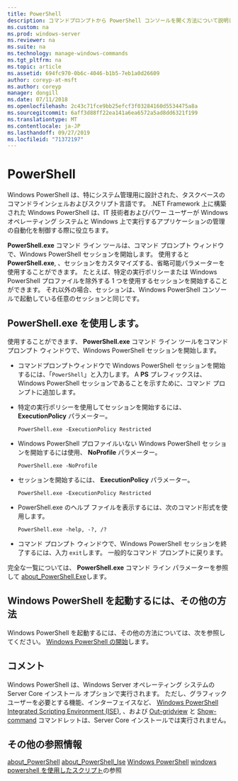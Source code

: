 ```yaml
---
title: PowerShell
description: コマンドプロンプトから PowerShell コンソールを開く方法について説明します。
ms.custom: na
ms.prod: windows-server
ms.reviewer: na
ms.suite: na
ms.technology: manage-windows-commands
ms.tgt_pltfrm: na
ms.topic: article
ms.assetid: 694fc970-0b6c-4046-b1b5-7eb1a0d26609
author: coreyp-at-msft
ms.author: coreyp
manager: dongill
ms.date: 07/11/2018
ms.openlocfilehash: 2c43c71fce9bb25efcf3f03284160d5534475a8a
ms.sourcegitcommit: 6aff3d88ff22ea141a6ea6572a5ad8dd6321f199
ms.translationtype: MT
ms.contentlocale: ja-JP
ms.lasthandoff: 09/27/2019
ms.locfileid: "71372197"
---
```

# <a name="powershell"></a>PowerShell

Windows PowerShell は、特にシステム管理用に設計された、タスクベースのコマンドラインシェルおよびスクリプト言語です。 .NET Framework 上に構築された Windows PowerShell は、IT 技術者およびパワー ユーザーが Windows オペレーティング システムと Windows 上で実行するアプリケーションの管理の自動化を制御する際に役立ちます。

**PowerShell.exe** コマンド ライン ツールは、コマンド プロンプト ウィンドウで、Windows PowerShell セッションを開始します。 使用すると **PowerShell.exe**, 、セッションをカスタマイズする、省略可能パラメーターを使用することができます。 たとえば、特定の実行ポリシーまたは Windows PowerShell プロファイルを除外する 1 つを使用するセッションを開始することができます。 それ以外の場合、セッションは、Windows PowerShell コンソールで起動している任意のセッションと同じです。

## <a name="using-powershellexe"></a>PowerShell.exe を使用します。

使用することができます、 **PowerShell.exe** コマンド ライン ツールをコマンド プロンプト ウィンドウで、Windows PowerShell セッションを開始します。

- コマンドプロンプトウィンドウで Windows PowerShell セッションを開始するには、「`PowerShell`」と入力します。 A **PS** プレフィックスは、Windows PowerShell セッションであることを示すために、コマンド プロンプトに追加します。

- 特定の実行ポリシーを使用してセッションを開始するには、 **ExecutionPolicy** パラメーター。

    ```
    PowerShell.exe -ExecutionPolicy Restricted
    ```

- Windows PowerShell プロファイルいない Windows PowerShell セッションを開始するには使用、 **NoProfile** パラメーター。

    ```
    PowerShell.exe -NoProfile
    ```
  
- セッションを開始するには、 **ExecutionPolicy** パラメーター。

    ```
    PowerShell.exe -ExecutionPolicy Restricted
    ```
  
- PowerShell.exe のヘルプ ファイルを表示するには、次のコマンド形式を使用します。  
    
    ```
    PowerShell.exe -help, -?, /?
    ```

- コマンド プロンプト ウィンドウで、Windows PowerShell セッションを終了するには、入力 `exit`します。 一般的なコマンド プロンプトに戻ります。

完全な一覧については、 **PowerShell.exe** コマンド ライン パラメーターを参照して [about_PowerShell.Exe](https://go.microsoft.com/fwlink/?LinkID=113439)します。

## <a name="other-ways-to-start-windows-powershell"></a>Windows PowerShell を起動するには、その他の方法

Windows PowerShell を起動するには、その他の方法については、次を参照してください。 [Windows PowerShell の開始](https://go.microsoft.com/fwlink/?LinkID=135259)します。

## <a name="remarks"></a>コメント

Windows PowerShell は、Windows Server オペレーティング システムの Server Core インストール オプションで実行されます。 ただし、グラフィック ユーザーを必要とする機能、インターフェイスなど、 [Windows PowerShell Integrated Scripting Environment (ISE)](https://technet.microsoft.com/library/hh849182), 、および [Out-gridview](https://go.microsoft.com/fwlink/?LinkID=113364) と [Show-command](https://go.microsoft.com/fwlink/?LinkID=217448) コマンドレットは、Server Core インストールでは実行されません。

## <a name="additional-references"></a>その他の参照情報

[about_PowerShell](https://go.microsoft.com/fwlink/?LinkID=113439)
[about_PowerShell_Ise](https://go.microsoft.com/fwlink/?LinkId=256512)
[Windows PowerShell](https://go.microsoft.com/fwlink/?LinkID=107116)
[windows powershell を使用したスクリプト](https://technet.microsoft.com/scriptcenter/dd742419)の参照